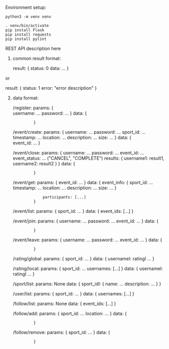 Environment setup:

    python3 -m venv venv
     
    . venv/bin/activate
    pip install Flask
    pip install requests
    pip install pylint
    

REST API description here

1. common result format:

    result: {
                status: 0
                data: ...
            }

or

  result: {
              status: 1
              error: "error description"
          }

2. data format:

    /register:
        params: {   
                    username: ...
                    password: ...
                }
        data:   {

                }

    /event/create:
        params: {
                    username: ...
                    password: ...
                    sport_id: ...
                    timestamp: ...
                    location: ...
                    description: ...
                    size: ...
                }
        data:   {   
                    event_id: ...
                }

    /event/close:
        params: {
                    username: ...
                    password: ...
                    event_id: ...
                    event_status: ... ("CANCEL", "COMPLETE")
                    results: {
                        username1: result1,
                        username2: result2
                    }
                }
        data:   {

                }

    /event/get:
        params: {
                    event_id: ...
                }
        data:   {
                    event_info: {
                        sport_id: ...
                        timestamp: ...
                        location: ...
                        description: ...
                        size: ...
                    }

                    participants: [...]
                }

    /event/list:
        params: {
                    sport_id: ...
                }
        data:   {
                    event_ids: [...]
                }

    /event/join:
        params: {
                    username: ...
                    password: ...
                    event_id: ...
                }
        data:   {

                }

    /event/leave:
        params: {
                    username: ...
                    password: ...
                    event_id: ...
                }
        data:   {

                }

    /rating/global:
        params: {
                    sport_id: ...
                }
        data:   {
                    usernameI: ratingI
                    ...
                }

    /rating/local:
        params: {
                    sport_id: ...
                    usernames: [...]
                }
        data:   {
                    usernameI: ratingI
                    ...
                }

    /sport/list:
        params: None
        data:   {
                    sport_idI:  {
                                    name: ...
                                    description: ...
                                }
                }

    /user/list:
        params: {
                    sport_id: ...
                }
        data:   {
                    usernames: [...]
                }

    /follow/list:
        params: None
        data:   {
                    event_ids: [...]
                }

    /follow/add:
        params: {
                    sport_id: ...
                    location: ...
                }
        data:   {

                }

    /follow/remove:
        params: {
                    sport_id: ...
                }
        data:   {

                }


